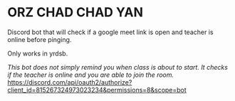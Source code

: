 # ORZ CHAD CHAD YAN
Discord bot that will check if a google meet link is open and teacher is online before pinging.

Only works in yrdsb. 

*This bot does not simply remind you when class is about to start. It checks if the teacher is online and you are able to join the room.*
https://discord.com/api/oauth2/authorize?client_id=815267324973023234&permissions=8&scope=bot
